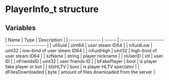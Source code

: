 # PlayerInfo\_t structure

## Variables

  
 \| Name \| Type \| Description \| \| :--------------- \| :----- \| :----------------------------------------- \| \| ullXuid \| uint64 \| user steam ID64 \| \| nXuidLow \| uint32 \| low-bind of user steam ID64 \| \| nXuidHigh \| uint32 \| high-bind of user steam ID64 \| \| szName \| string \| player nickname \| \| nUserID \| int \| user ID \| \| nFriendsID \| uint32 \| user friends ID \| \| bFakePlayer \| bool \| is player fake player or bot \| \| bIsHLTV \| bool \| is player HLTV spectator \| \| dFilesDownloaded \| byte \| amount of files downloaded from the server \|

